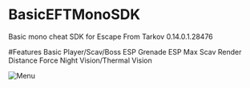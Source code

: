 # BasicEFTMonoSDK
Basic mono cheat SDK for Escape From Tarkov 0.14.0.1.28476

#Features
Basic Player/Scav/Boss ESP
Grenade ESP
Max Scav Render Distance
Force Night Vision/Thermal Vision

![Menu](https://github.com/donny0-dev/BasicEFTMonoSDK/assets/77824509/901ece9f-782e-4235-bedc-25b02fc708b3)
